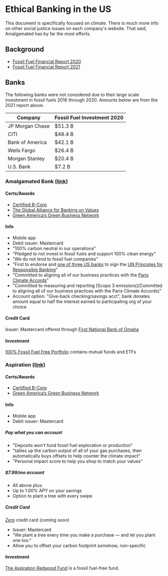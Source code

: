 # Ethical Banking in the US

This document is specifically focused on climate. There is much more info on other social justice issues on each company's website. That said, Amalgamated has by far the most efforts.

## Background

- [Fossil Fuel Financial Report 2020](https://www.ran.org/wp-content/uploads/2020/03/Banking_on_Climate_Change__2020_vF.pdf)
- [Fossil Fuel Financial Report 2021](https://www.ran.org/wp-content/uploads/2021/03/Banking-on-Climate-Chaos-2021.pdf)

## Banks

The following banks were not considered due to their large scale investment in fossil fuels 2016 through 2020.
Amounts below are from the 2021 report above.

| Company          | Fossil Fuel Investment 2020 |
| ---------------- | --------------------------- |
| JP Morgan Chase  | $51.3 B |
| CITI             | $48.4 B |
| Bank of America  | $42.1 B |
| Wells Fargo      | $26.4 B |
| Morgan Stanley   | $20.4 B |
| U.S. Bank        | $7.2 B |

### Amalgamated Bank [(link)](https://www.amalgamatedbank.com)

#### Certs/Awards

- [Certified B-Corp](https://en.wikipedia.org/wiki/B_Corporation_(certification))
- [The Global Alliance for Banking on Values](https://www.gabv.org/the-community/members/banks)
- [Green America’s Green Business Network](https://www.greenamerica.org/all-business-listings?field_search_terms_value=bank&title=)

#### Info

- Mobile app
- Debit issuer: Mastercard
- "100% carbon neutral in our operations"
- "Pledged to not invest in fossil fuels and support 100% clean energy"
- "We do not lend to fossil fuel companies"
- "First to endorse and [one of three US banks](https://www.unepfi.org/banking/bankingprinciples/signatories/) to sign the [UN Principles for Responsible Banking](https://www.unepfi.org/banking/bankingprinciples/)"
- "Committed to aligning all of our business practices with the [Paris Climate Accords](https://en.wikipedia.org/wiki/Paris_Agreement)"
- "Committed to measuring and reporting [Scope 3 emissions](Committed to aligning all of our business practices with the Paris Climate Accords)"
- Account option: "Give-back checking/savings acct", bank donates amount equal to half the interest earned to participating org of your choice

#### Credit Card

Issuer: Mastercard offered through [First National Bank of Omaha](https://www.firstbankcard.com/mpp/amalgamatedbank/consumer/web-mc.html)

#### Investment

[100% Fossil Fuel Free Portfolio](https://www.amalgamatedbank.com/fossil-fuel-free-portfolio) contains mutual funds and ETFs

### Aspiration [(link)](https://www.aspiration.com/)

#### Certs/Awards

- [Certified B-Corp](https://en.wikipedia.org/wiki/B_Corporation_(certification))
- [Green America’s Green Business Network](https://www.greenamerica.org/all-business-listings?field_search_terms_value=bank&title=)

#### Info

- Mobile app
- Debit issuer: Mastercard

##### Pay what you can account

- "Deposits won't fund fossil fuel exploration or production"
- "tallies up the carbon output of all of your gas purchases, then automatically buys offsets to help counter the climate impact"
- "Personal impact score to help you shop to match your values"

##### $7.99/mo account

- All above plus:
- Up to 1.00% APY on your savings
- Option to plant a tree with every swipe

##### Credit Card

[_Zero_](https://www.aspiration.com/zero/) credit card (coming soon)

- Issuer: Mastercard
- "We plant a tree every time you make a purchase — and let you plant one too."
- Allow you to offset your carbon footprint somehow, non-specific

#### Investment

[The Aspiration Redwood Fund](https://funds.aspiration.com/redwood/) is a fossil fuel-free fund.
